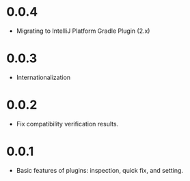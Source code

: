 # 0.0.4
- Migrating to IntelliJ Platform Gradle Plugin (2.x)

# 0.0.3
- Internationalization

# 0.0.2
- Fix compatibility verification results.

# 0.0.1
- Basic features of plugins: inspection, quick fix, and setting.
